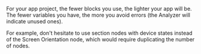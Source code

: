 For your app project, the fewer blocks you use, the lighter your app will be. The fewer variables you have, the more you avoid errors (the Analyzer will indicate unused ones).

For example, don't hesitate to use section nodes with device states instead of the Screen Orientation node, which would require duplicating the number of nodes.